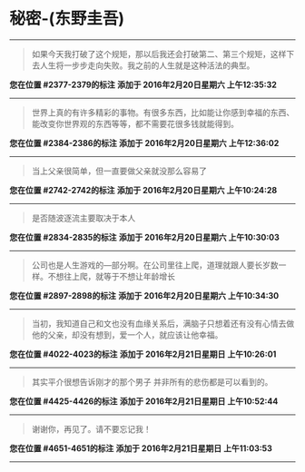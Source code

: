 # 秘密-(东野圭吾)

---

> 如果今天我打破了这个规矩，那以后我还会打破第二、第三个规矩，这样下去人生将一步步走向失败。我之前的人生就是这种活法的典型。

**您在位置 #2377-2379的标注** **添加于 2016年2月20日星期六 上午12:35:32**

---

> 世界上真的有许多精彩的事物。有很多东西，比如能让你感到幸福的东西、能改变你世界观的东西等等，都不需要花很多钱就能得到。

**您在位置 #2384-2386的标注** **添加于 2016年2月20日星期六 上午12:36:02**

---

> 当上父亲很简单，但一直要做父亲就没那么容易了

**您在位置 #2742-2742的标注** **添加于 2016年2月20日星期六 上午10:24:28**

---

> 是否随波逐流主要取决于本人

**您在位置 #2834-2835的标注** **添加于 2016年2月20日星期六 上午10:30:03**

---

> 公司也是人生游戏的—部分啊。在公司里往上爬，道理就跟人要长岁数一样。不想往上爬，就等于不想让年龄增长

**您在位置 #2897-2898的标注** **添加于 2016年2月20日星期六 上午10:34:30**

---

> 当初，我知道自己和文也没有血缘关系后，满脑子只想着还有没有心情去做他的父亲，却没有想到，爱一个人，就应该让他幸福。

**您在位置 #4022-4023的标注** **添加于 2016年2月21日星期日 上午10:26:01**

---

> 其实平介很想告诉刚才的那个男子 并非所有的悲伤都是可以看到的。

**您在位置 #4425-4426的标注** **添加于 2016年2月21日星期日 上午10:52:44**

---

> 谢谢你，再见了。请不要忘记我！

**您在位置 #4651-4651的标注** **添加于 2016年2月21日星期日 上午11:03:53**

---

